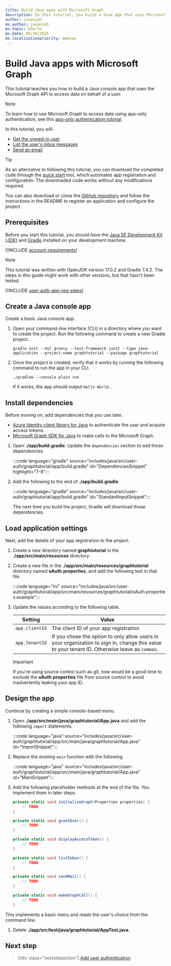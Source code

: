 ```yaml
---
title: Build Java apps with Microsoft Graph
description: In this tutorial, you build a Java app that uses Microsoft Entra ID for authentication and Microsoft Graph for retrieving data.
author: jasonjoh
ms.author: jasonjoh
ms.topic: how-to
ms.date: 05/30/2025
ms.localizationpriority: medium
---
```


# Build Java apps with Microsoft Graph

<!-- cSpell:ignore graphtutorial gradlew -->

This tutorial teaches you how to build a Java console app that uses the Microsoft Graph API to access data on behalf of a user.

> [!NOTE]
> To learn how to use Microsoft Graph to access data using app-only authentication, see this [app-only authentication tutorial](java-app-only.md).

In this tutorial, you will:

- [Get the signed-in user](/graph/api/user-get)
- [List the user's inbox messages](/graph/api/user-list-messages)
- [Send an email](/graph/api/user-sendmail)

> [!TIP]
> As an alternative to following this tutorial, you can download the completed code through the [quick start](https://developer.microsoft.com/graph/quick-start?state=option-java) tool, which automates app registration and configuration. The downloaded code works without any modifications required.
>
> You can also download or clone the [GitHub repository](https://github.com/microsoftgraph/msgraph-training-java) and follow the instructions in the README to register an application and configure the project.

## Prerequisites

Before you start this tutorial, you should have the [Java SE Development Kit (JDK)](https://java.com/en/download/faq/develop.xml) and [Gradle](https://gradle.org/) installed on your development machine.

[!INCLUDE [account-requirements](includes/shared/account-requirements.md)]

> [!NOTE]
> This tutorial was written with OpenJDK version 17.0.2 and Gradle 7.4.2. The steps in this guide might work with other versions, but that hasn't been tested.

[!INCLUDE [user-auth-app-reg-steps](includes/shared/user-auth-app-reg-steps.md)]

## Create a Java console app

Create a basic Java console app.

1. Open your command-line interface (CLI) in a directory where you want to create the project. Run the following command to create a new Gradle project.

    ```Shell
    gradle init --dsl groovy --test-framework junit --type java-application --project-name graphtutorial --package graphtutorial
    ```

1. Once the project is created, verify that it works by running the following command to run the app in your CLI.

    ```Shell
    ./gradlew --console plain run
    ```

    If it works, the app should output `Hello World.`.

## Install dependencies

Before moving on, add dependencies that you use later.

- [Azure Identity client library for Java](https://github.com/Azure/azure-sdk-for-java/tree/master/sdk/identity/azure-identity) to authenticate the user and acquire access tokens.
- [Microsoft Graph SDK for Java](https://github.com/microsoftgraph/msgraph-sdk-java) to make calls to the Microsoft Graph.

1. Open **./app/build.gradle**. Update the `dependencies` section to add those dependencies.

    :::code language="gradle" source="includes/java/src/user-auth/graphtutorial/app/build.gradle" id="DependenciesSnippet" highlight="7-8":::

1. Add the following to the end of **./app/build.gradle**.

    :::code language="gradle" source="includes/java/src/user-auth/graphtutorial/app/build.gradle" id="StandardInputSnippet":::

    The next time you build the project, Gradle will download those dependencies.

## Load application settings

Next, add the details of your app registration to the project.

1. Create a new directory named **graphtutorial** in the **./app/src/main/resources** directory.

1. Create a new file in the **./app/src/main/resources/graphtutorial** directory named **oAuth.properties**, and add the following text in that file.

    :::code language="ini" source="includes/java/src/user-auth/graphtutorial/app/src/main/resources/graphtutorial/oAuth.properties.example":::

1. Update the values according to the following table.

    | Setting | Value |
    |---------|-------|
    | `app.clientId` | The client ID of your app registration |
    | `app.tenantId` | If you chose the option to only allow users in your organization to sign in, change this value to your tenant ID. Otherwise leave as `common`. |

    > [!IMPORTANT]
    > If you're using source control such as git, now would be a good time to exclude the **oAuth.properties** file from source control to avoid inadvertently leaking your app ID.

## Design the app

Continue by creating a simple console-based menu.

1. Open **./app/src/main/java/graphtutorial/App.java** and add the following `import` statements.

    :::code language="java" source="includes/java/src/user-auth/graphtutorial/app/src/main/java/graphtutorial/App.java" id="ImportSnippet":::

1. Replace the existing `main` function with the following.

    :::code language="java" source="includes/java/src/user-auth/graphtutorial/app/src/main/java/graphtutorial/App.java" id="MainSnippet":::

1. Add the following placeholder methods at the end of the file. You implement them in later steps.

    ```csharp
    private static void initializeGraph(Properties properties) {
        // TODO
    }

    private static void greetUser() {
        // TODO
    }

    private static void displayAccessToken() {
        // TODO
    }

    private static void listInbox() {
        // TODO
    }

    private static void sendMail() {
        // TODO
    }

    private static void makeGraphCall() {
        // TODO
    }
    ```

This implements a basic menu and reads the user's choice from the command line.

1. Delete **./app/src/test/java/graphtutorial/AppTest.java**.

## Next step

> [!div class="nextstepaction"]
> [Add user authentication](java-authentication.md)
